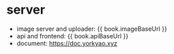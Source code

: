# server

+ image server and uploader: {{ book.imageBaseUrl }}
+ api and frontend: {{ book.apiBaseUrl }}
+ document: https://doc.yorkyao.xyz
